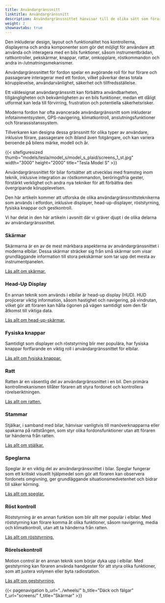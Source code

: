 ```yaml
---
title: Användargränssnitt
linktitle: Användargränssnitt
description: Användargränssnittet hänvisar till de olika sätt som förare och passagerare interagerar med funktionerna och kontrollerna i ett fordon.
weight: 2
shownavtabs: true
---
```

<!-- markdownlint-disable MD033 -->
 Den inkluderar design, layout och funktionalitet hos kontrollerna, displayerna och andra komponenter som gör det möjligt för användare att använda och interagera med en bils funktioner, såsom instrumentbrädan, rattkontroller, pekskärmar, knappar, rattar, omkopplare, röstkommandon och andra in-/utmatningsmekanismer.

Användargränssnittet för fordon spelar en avgörande roll för hur förare och passagerare interagerar med ett fordon, vilket påverkar deras totala körupplevelse, användarvänlighet, säkerhet och tillfredsställelse.

Ett väldesignat användargränssnitt kan förbättra användbarheten, tillgängligheten och bekvämligheten av en bils funktioner, medan ett dåligt utformat kan leda till förvirring, frustration och potentiella säkerhetsrisker.

Moderna fordon har ofta avancerade användargränssnitt som inkluderar infotainmentsystem, GPS-navigering, klimatkontroll, anslutningsfunktioner och förarassistanssystem.

Tillverkaren kan designa dessa gränssnitt för olika typer av användare, inklusive förare, passagerare och ibland även fotgängare, och kan variera beroende på bilens märke, modell och år.

{{< sitefiguresized thumb="models/tesla/model_s/model_s_plaid/screens_1_st.jpg" width="3000" height="2000" title="Tesla Model S" >}}

Användargränssnittet för bilar fortsätter att utvecklas med framsteg inom teknik, inklusive integration av röstkommandon, beröringsfria gester, förstärkt verklighet och andra nya tekniker för att förbättra den övergripande körupplevelsen.

Den här artikeln kommer att utforska de olika användargränssnittsteknikerna som används i elfordon, inklusive displayer, head-up-displayer, röststyrning, fysiska knappar och gestkontroll.

Vi har delat in den här artikeln i avsnitt där vi gräver djupt i de olika delarna av användargränssnittet.

### Skärmar

Skärmarna är en av de mest märkbara aspekterna av användargränssnittet i moderna elbilar. Dessa skärmar sträcker sig från små skärmar som visar grundläggande information till stora pekskärmar som tar upp det mesta av instrumentpanelen.

[Läs allt om skärmar.](skärmar/)

### Head-Up Display

En annan teknik som används i elbilar är head-up display (HUD). HUD projicerar viktig information, såsom hastighet och navigering, på vindrutan, vilket gör att föraren kan hålla ögonen på vägen samtidigt som den får åtkomst till viktiga data.

[Läs allt om head-up-skärmar.](hud/)

### Fysiska knappar

Samtidigt som displayer och röststyrning blir mer populära, har fysiska knappar fortfarande en viktig roll i användargränssnittet för elbilar.

[Läs allt om fysiska knappar.](knappar/)

### Ratt

Ratten är en väsentlig del av användargränssnittet i en bil. Den primära kontrollmekanismen tillåter föraren att styra fordonet och kontrollera rörelseriktningen.

[Läs allt om ratten.](ratt/)

### Stammar

Stjälkar, i samband med bilar, hänvisar vanligtvis till manöverknapparna eller spakarna på rattstången, som styr olika fordonsfunktioner utan att föraren tar händerna från ratten.

[Läs allt om stjälkar.](stjälkar/)

### Speglarna

Speglar är en viktig del av användargränssnittet i bilar. Speglar fungerar som ett kritiskt visuellt hjälpmedel som gör att föraren kan observera fordonets omgivning, ger grundläggande situationsmedvetenhet och bidrar till säker körning.

[Läs allt om speglar.](speglar/)

### Röst kontroll

Röststyrning är en annan funktion som blir allt mer populär i elbilar. Med röststyrning kan förare komma åt olika funktioner, såsom navigering, media och klimatkontroll, utan att ta händerna från ratten.

[Läs allt om röststyrning.](röstkontroll/)

### Rörelsekontroll

Motion control är en annan teknik som börjar dyka upp i elbilar. Med geststyrning kan föraren använda handgester för att styra olika funktioner, som att justera volymen eller byta radiostation.

[Läs allt om geststyrning.](gestkontroll/)

{{< pagenavigation b_url="../wheels/" b_title="Däck och fälgar" f_url="screens/" f_title="Skärmar" >}}